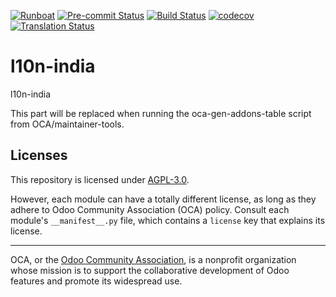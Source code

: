 
[![Runboat](https://img.shields.io/badge/runboat-Try%20me-875A7B.png)](https://runboat.odoo-community.org/builds?repo=OCA/l10n-india&target_branch=18.0)
[![Pre-commit Status](https://github.com/OCA/l10n-india/actions/workflows/pre-commit.yml/badge.svg?branch=18.0)](https://github.com/OCA/l10n-india/actions/workflows/pre-commit.yml?query=branch%3A18.0)
[![Build Status](https://github.com/OCA/l10n-india/actions/workflows/test.yml/badge.svg?branch=18.0)](https://github.com/OCA/l10n-india/actions/workflows/test.yml?query=branch%3A18.0)
[![codecov](https://codecov.io/gh/OCA/l10n-india/branch/18.0/graph/badge.svg)](https://codecov.io/gh/OCA/l10n-india)
[![Translation Status](https://translation.odoo-community.org/widgets/l10n-india-18-0/-/svg-badge.svg)](https://translation.odoo-community.org/engage/l10n-india-18-0/?utm_source=widget)

<!-- /!\ do not modify above this line -->

# l10n-india

l10n-india

<!-- /!\ do not modify below this line -->

<!-- prettier-ignore-start -->

[//]: # (addons)

This part will be replaced when running the oca-gen-addons-table script from OCA/maintainer-tools.

[//]: # (end addons)

<!-- prettier-ignore-end -->

## Licenses

This repository is licensed under [AGPL-3.0](LICENSE).

However, each module can have a totally different license, as long as they adhere to Odoo Community Association (OCA)
policy. Consult each module's `__manifest__.py` file, which contains a `license` key
that explains its license.

----
OCA, or the [Odoo Community Association](http://odoo-community.org/), is a nonprofit
organization whose mission is to support the collaborative development of Odoo features
and promote its widespread use.

